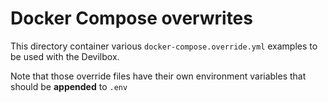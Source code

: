# Docker Compose overwrites

This directory container various `docker-compose.override.yml` examples to be used with the Devilbox.

Note that those override files have their own environment variables that should be **appended** to `.env`
